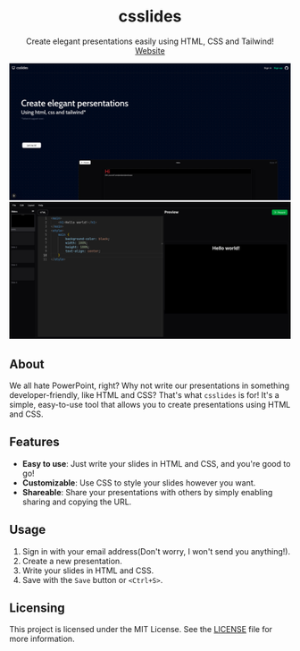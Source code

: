 <h1 align="center">csslides</h1>
<p align="center">Create elegant presentations easily using HTML, CSS and Tailwind!<br>
<a align="center" href="https://csslides.7f454c46.xyz/">Website</a>
</p>

![csslides](public/landing.png)
![editor](public/editor.png)

## About
We all hate PowerPoint, right? Why not write our presentations in something developer-friendly, like HTML and CSS? That's what `csslides` is for! It's a simple, easy-to-use tool that allows you to create presentations using HTML and CSS.

## Features

- **Easy to use**: Just write your slides in HTML and CSS, and you're good to go!
- **Customizable**: Use CSS to style your slides however you want.
- **Shareable**: Share your presentations with others by simply enabling sharing and copying the URL.

## Usage

1. Sign in with your email address(Don't worry, I won't send you anything!).
2. Create a new presentation.
3. Write your slides in HTML and CSS.
4. Save with the `Save` button or `<Ctrl+S>`.

## Licensing

This project is licensed under the MIT License. See the [LICENSE](LICENSE) file for more information.